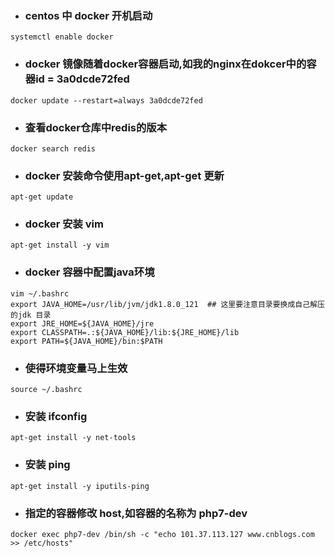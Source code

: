 
- ### centos 中 docker 开机启动

```
systemctl enable docker
```

- ### docker 镜像随着docker容器启动,如我的nginx在dokcer中的容器id = 3a0dcde72fed
```
docker update --restart=always 3a0dcde72fed  
```

- ### 查看docker仓库中redis的版本
```
docker search redis
```
- ### docker 安装命令使用apt-get,apt-get 更新
```
apt-get update
```

- ### docker 安装 vim
```
apt-get install -y vim
```

- ### docker 容器中配置java环境
```
vim ~/.bashrc
export JAVA_HOME=/usr/lib/jvm/jdk1.8.0_121  ## 这里要注意目录要换成自己解压的jdk 目录
export JRE_HOME=${JAVA_HOME}/jre  
export CLASSPATH=.:${JAVA_HOME}/lib:${JRE_HOME}/lib  
export PATH=${JAVA_HOME}/bin:$PATH 
```

- ### 使得环境变量马上生效
```
source ~/.bashrc
```
- ### 安装 ifconfig 
```
apt-get install -y net-tools 
```
- ### 安装 ping
```
apt-get install -y iputils-ping
```
- ### 指定的容器修改 host,如容器的名称为 php7-dev
```
docker exec php7-dev /bin/sh -c "echo 101.37.113.127 www.cnblogs.com >> /etc/hosts"
```
